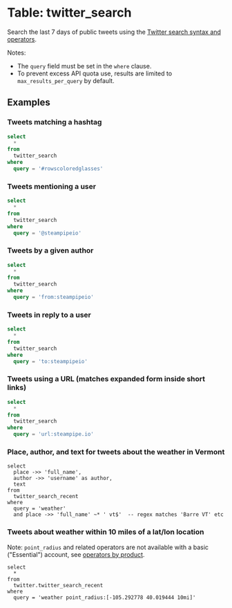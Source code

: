 # Table: twitter_search

Search the last 7 days of public tweets using the [Twitter search syntax and operators](https://developer.twitter.com/en/docs/twitter-api/tweets/search/integrate/build-a-query).

Notes:
* The `query` field must be set in the `where` clause.
* To prevent excess API quota use, results are limited to `max_results_per_query` by default.

## Examples

### Tweets matching a hashtag

```sql
select
  *
from
  twitter_search
where
  query = '#rowscoloredglasses'
```

### Tweets mentioning a user

```sql
select
  *
from
  twitter_search
where
  query = '@steampipeio'
```

### Tweets by a given author

```sql
select
  *
from
  twitter_search
where
  query = 'from:steampipeio'
```

### Tweets in reply to a user

```sql
select
  *
from
  twitter_search
where
  query = 'to:steampipeio'
```

### Tweets using a URL (matches expanded form inside short links)

```sql
select
  *
from
  twitter_search
where
  query = 'url:steampipe.io'
```

### Place, author, and text for tweets about the weather in Vermont

```
select 
  place ->> 'full_name',
  author ->> 'username' as author,  
  text 
from 
  twitter_search_recent
where 
  query = 'weather' 
  and place ->> 'full_name' ~* ' vt$'  -- regex matches 'Barre VT' etc
```

### Tweets about weather within 10 miles of a lat/lon location 

Note: `point_radius` and related operators are not available with a basic ("Essential") account, see [operators by product](https://developer.twitter.com/en/docs/twitter-api/enterprise/rules-and-filtering/operators-by-product).

```
select 
  *
from 
  twitter.twitter_search_recent
where 
  query = 'weather point_radius:[-105.292778 40.019444 10mi]' 
```

